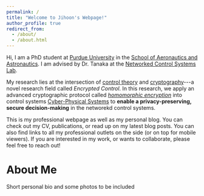```yaml
---
permalink: /
title: "Welcome to Jihoon's Webpage!"
author_profile: true
redirect_from: 
  - /about/
  - /about.html
---
```


Hi, I am a PhD student at [Purdue University](https://www.purdue.edu/) in the [School of Aeronautics and Astronautics](https://engineering.purdue.edu/AAE). I am advised by Dr. Tanaka at the [Networked Control Systems Lab](https://networked-control-systems-lab.github.io/).

My research lies at the intersection of [control theory](https://en.wikipedia.org/wiki/Control_theory) and [cryptography](https://en.wikipedia.org/wiki/Cryptography)---a novel research field called <em>Encrypted Control</em>. In this research, we apply an advanced cryptographic protocol called <em>[homomorphic encryption](https://en.wikipedia.org/wiki/Homomorphic_encryption)</em> into control systems [Cyber-Physical Systems](https://www.nsf.gov/funding/opportunities/cps-cyber-physical-systems) to **enable a privacy-preserving, secure decision-making** in the networekd control systems.

This is my professional webpage as well as my personal blog.
You can check out my CV, publications, or read up on my latest blog posts.
You can also find links to all my professional outlets on the side (or on top for mobile viewers).
If you are interested in my work, or wants to collaborate, please feel free to reach out!

About Me
======
Short personal bio and some photos to be included